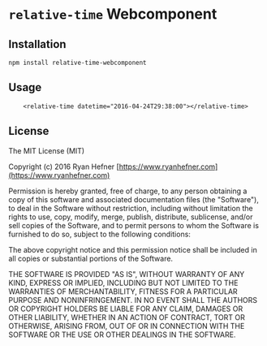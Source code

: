 # `relative-time` Webcomponent


## Installation

`npm install relative-time-webcomponent`

## Usage



```
    <relative-time datetime="2016-04-24T29:38:00"></relative-time>
```

## License

The MIT License (MIT)

Copyright (c) 2016 Ryan Hefner [https://www.ryanhefner.com](https://www.ryanhefner.com)

Permission is hereby granted, free of charge, to any person obtaining a copy of this software and associated documentation files (the "Software"), to deal in the Software without restriction, including without limitation the rights to use, copy, modify, merge, publish, distribute, sublicense, and/or sell copies of the Software, and to permit persons to whom the Software is furnished to do so, subject to the following conditions:

The above copyright notice and this permission notice shall be included in all copies or substantial portions of the Software.

THE SOFTWARE IS PROVIDED "AS IS", WITHOUT WARRANTY OF ANY KIND, EXPRESS OR IMPLIED, INCLUDING BUT NOT LIMITED TO THE WARRANTIES OF MERCHANTABILITY, FITNESS FOR A PARTICULAR PURPOSE AND NONINFRINGEMENT. IN NO EVENT SHALL THE AUTHORS OR COPYRIGHT HOLDERS BE LIABLE FOR ANY CLAIM, DAMAGES OR OTHER LIABILITY, WHETHER IN AN ACTION OF CONTRACT, TORT OR OTHERWISE, ARISING FROM, OUT OF OR IN CONNECTION WITH THE SOFTWARE OR THE USE OR OTHER DEALINGS IN THE SOFTWARE.
